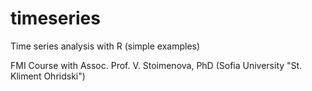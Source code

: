 # timeseries
Time series analysis with R (simple examples)

FMI Course
with Assoc. Prof. V. Stoimenova, PhD
(Sofia University "St. Kliment Ohridski")
